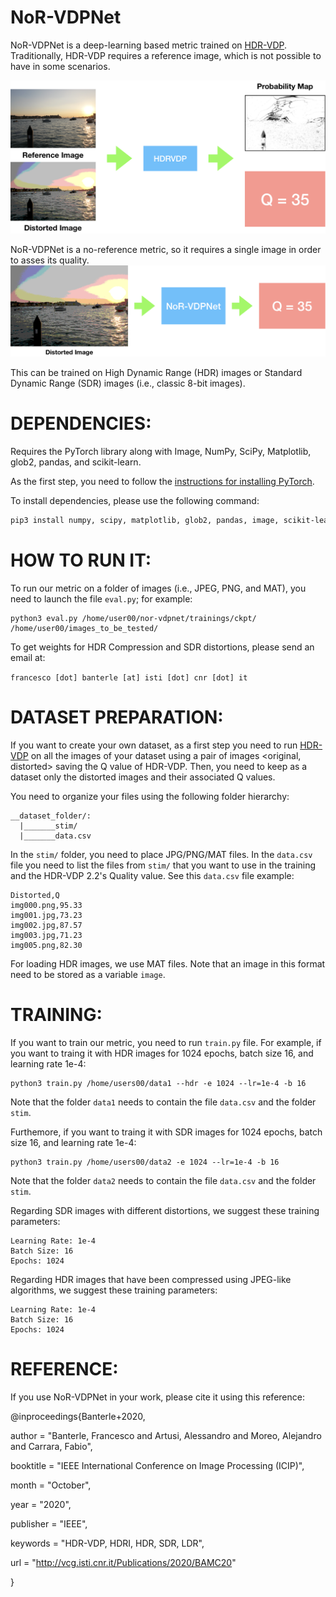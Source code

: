 NoR-VDPNet
==========
NoR-VDPNet is a deep-learning based metric trained on [HDR-VDP](http://hdrvdp.sourceforge.net/wiki/).
Traditionally, HDR-VDP requires a reference image, which is not possible to have in some scenarios.

![HDR-VDP](images/hdrvdp.png?raw=true "HDR-VDP")

NoR-VDPNet is a no-reference metric, so it requires a single image in order to asses its quality. 
![NoR-VDPNet](images/our.png?raw=true "NoR-VDPNet")

This can be trained on High Dynamic Range (HDR) images or Standard Dynamic Range (SDR) images (i.e., classic 8-bit images).

DEPENDENCIES:
==============

Requires the PyTorch library along with Image, NumPy, SciPy, Matplotlib, glob2, pandas, and scikit-learn.

As the first step, you need to follow the [instructions for installing PyTorch](http://pytorch.org/).

To install dependencies, please use the following command: 

```bash
pip3 install numpy, scipy, matplotlib, glob2, pandas, image, scikit-learn. 
```

HOW TO RUN IT:
==============
To run our metric on a folder of images (i.e., JPEG, PNG, and MAT),
you need to launch the file ```eval.py```; for example:

```
python3 eval.py /home/user00/nor-vdpnet/trainings/ckpt/ /home/user00/images_to_be_tested/
```

To get weights for HDR Compression and SDR distortions, please send an email at:

```francesco [dot] banterle [at] isti [dot] cnr [dot] it```

DATASET PREPARATION:
====================
If you want to create your own dataset, as a first step you need to run [HDR-VDP](http://hdrvdp.sourceforge.net/wiki/)
on all the images of your dataset using a pair of images <original, distorted> saving the Q value of HDR-VDP.
Then, you need to keep as a dataset only the distorted images and their associated Q values.

You need to organize your files 
using the following folder hierarchy:

```
__dataset_folder/:
  |_______stim/
  |_______data.csv
```

In the ```stim/``` folder, you need to place JPG/PNG/MAT files. In the ```data.csv``` file
you need to list the files from ```stim/``` that you want to use in the training and
the HDR-VDP 2.2's Quality value. See this ```data.csv``` file example:

```
Distorted,Q
img000.png,95.33
img001.jpg,73.23
img002.jpg,87.57
img003.jpg,71.23
img005.png,82.30
```

For loading HDR images, we use MAT files. Note that an image in this format need to be stored
as a variable ```image```.


TRAINING:
=========
If you want to train our metric, you need to run ```train.py``` file. For example,
if you want to traing it with HDR images for 1024 epochs, batch size 16, and learning rate 1e-4:

```
python3 train.py /home/users00/data1 --hdr -e 1024 --lr=1e-4 -b 16
```
Note that the folder ```data1``` needs to contain the file ```data.csv``` and the folder ```stim```.

Furthemore, if you want to traing it with SDR images for 1024 epochs, batch size 16, and learning rate 1e-4:

```
python3 train.py /home/users00/data2 -e 1024 --lr=1e-4 -b 16
```
Note that the folder ```data2``` needs to contain the file ```data.csv``` and the folder ```stim```.

Regarding SDR images with different distortions, we suggest these training parameters:

```
Learning Rate: 1e-4
Batch Size: 16
Epochs: 1024
```

Regarding HDR images that have been compressed using JPEG-like algorithms, we suggest these training parameters:
```
Learning Rate: 1e-4
Batch Size: 16
Epochs: 1024
```

REFERENCE:
==========

If you use NoR-VDPNet in your work, please cite it using this reference:

@inproceedings{Banterle+2020,

author       = "Banterle, Francesco and Artusi, Alessandro and Moreo, Alejandro and Carrara, Fabio",

booktitle    = "IEEE International Conference on Image Processing (ICIP)",

month        = "October",

year         = "2020",

publisher    = "IEEE",

keywords     = "HDR-VDP, HDRI, HDR, SDR, LDR",

url          = "http://vcg.isti.cnr.it/Publications/2020/BAMC20"

}
 

